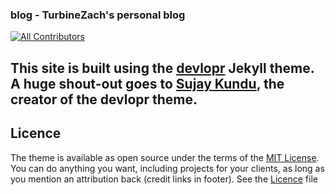 ### blog - TurbineZach's personal blog
<!-- ALL-CONTRIBUTORS-BADGE:START - Do not remove or modify this section -->
[![All Contributors](https://img.shields.io/badge/all_contributors-14-orange.svg?style=flat-square)](#contributors-)
<!-- ALL-CONTRIBUTORS-BADGE:END -->

## This site is built using the [devlopr](https://github.com/sujaykundu777/devlopr-jekyll) Jekyll theme. A huge shout-out goes to [Sujay Kundu](https://github.com/sujaykundu777), the creator of the devlopr theme.

## Licence

The theme is available as open source under the terms of the [MIT License](https://opensource.org/licenses/MIT). You can do anything you want, including projects for your clients, as long as you mention an attribution back (credit links in footer). See the [Licence](https://github.com/sujaykundu777/devlopr-jekyll/blob/master/LICENSE) file

